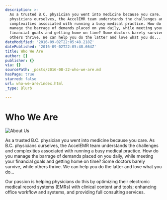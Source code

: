 ```yaml
---
description: >-
  As a trusted B.C. physician you went into medicine because you care. As B.C.
  physicians ourselves, the AccelEMR team understands the challenges and
  complexities associated with running a busy medical practice. How do you
  manage the barrage of demands placed on you daily, while meeting your
  financial goals and getting home on time? Some doctors barely survive, while
  others thrive. We can help you do the latter and love what you do...
dateModified: '2016-09-02T22:05:48.218Z'
datePublished: '2016-09-02T22:05:48.664Z'
title: Who We Are
author: []
publisher: {}
via: {}
sourcePath: _posts/2016-08-22-who-we-are.md
hasPage: true
starred: false
url: who-we-are/index.html
_type: Blurb

---
```

# Who We Are
![About Us](https://the-grid-user-content.s3-us-west-2.amazonaws.com/e844910d-036d-4a1b-8524-fa35490f7582.jpg)

As a trusted B.C. physician you went into medicine because you care. As B.C. physicians ourselves, the AccelEMR team understands the challenges and complexities associated with running a busy medical practice. How do you manage the barrage of demands placed on you daily, while meeting your financial goals and getting home on time? Some doctors barely survive, while others thrive. We can help you do the latter and love what you do...

Our passion is helping physicians do this by optimizing their electronic medical record systems (EMRs) with clinical content and tools; enhancing office workflow and systems, and providing full consulting services.